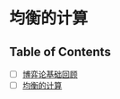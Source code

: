 # 均衡的计算

## Table of Contents

- [ ] [博弈论基础回顾](game_review.md)
- [ ] [均衡的计算](equilibrium_computation.md)